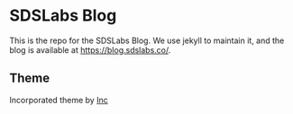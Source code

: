 # SDSLabs Blog

This is the repo for the SDSLabs Blog. We use jekyll to maintain it, and the blog is available at <https://blog.sdslabs.co/>.

## Theme

Incorporated theme by [Inc](https://sendtoinc.com/)
